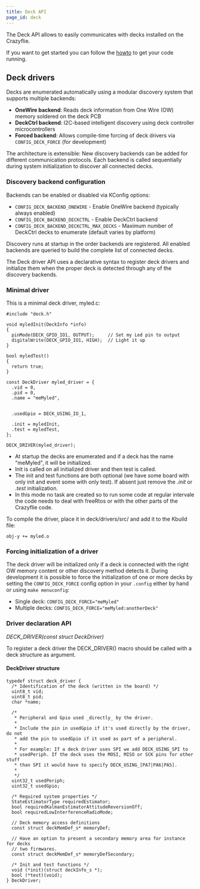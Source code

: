 ```yaml
---
title: Deck API
page_id: deck
---
```


The Deck API allows to easily communicates with decks installed on the
Crazyflie.

If you want to get started you can follow the
[howto](/docs/development/howto.md) to get your code
running.

Deck drivers
------------

Decks are enumerated automatically using a modular discovery system that supports multiple backends:

- **OneWire backend**: Reads deck information from One Wire (OW) memory soldered on the deck PCB
- **DeckCtrl backend**: I2C-based intelligent discovery using deck controller microcontrollers
- **Forced backend**: Allows compile-time forcing of deck drivers via `CONFIG_DECK_FORCE` (for development)

The architecture is extensible: New discovery backends can be added for different communication protocols. Each backend is called sequentially during system initialization to discover all connected decks.

### Discovery backend configuration

Backends can be enabled or disabled via KConfig options:
- `CONFIG_DECK_BACKEND_ONEWIRE` - Enable OneWire backend (typically always enabled)
- `CONFIG_DECK_BACKEND_DECKCTRL` - Enable DeckCtrl backend
- `CONFIG_DECK_BACKEND_DECKCTRL_MAX_DECKS` - Maximum number of DeckCtrl decks to enumerate (default varies by platform)

Discovery runs at startup in the order backends are registered. All enabled backends are queried to build the complete list of connected decks.

The Deck driver API uses a declarative syntax to register deck drivers and initialize them when the proper deck is detected through any of the discovery backends.

### Minimal driver

This is a minimal deck driver, myled.c:

``` {.c}
#include "deck.h"

void myledInit(DeckInfo *info)
{
  pinMode(DECK_GPIO_IO1, OUTPUT);     // Set my Led pin to output
  digitalWrite(DECK_GPIO_IO1, HIGH);  // Light it up
}

bool myledTest()
{
  return true;
}

const DeckDriver myled_driver = {
  .vid = 0,
  .pid = 0,
  .name = "meMyled",


  .usedGpio = DECK_USING_IO_1,

  .init = myledInit,
  .test = myledTest,
};

DECK_DRIVER(myled_driver);
```

-   At startup the decks are enumerated and if a deck has the name
    \"meMyled\", it will be initialized.
-   Init is called on all initialized driver and then test is called.
-   The init and test functions are both optional (we have some board
    with only init and event some with only test). If absent just remove
    the *.init* or *.test* initialization.
-   In this mode no task are created so to run some code at regular
    intervale the code needs to deal with freeRtos or with the other
    parts of the Crazyflie code.

To compile the driver, place it in deck/drivers/src/ and add it to the
Kbuild file:

``` {.make}
obj-y += myled.o
```

### Forcing initialization of a driver

The deck driver will be initialized only if a deck is connected with the
right OW memory content or other discovery method detects it. During development 
it is possible to force the initialization of one or more decks by setting the 
`CONFIG_DECK_FORCE` config option in your `.config` either by hand or using `make menuconfig`:

- Single deck: `CONFIG_DECK_FORCE="meMyled"`
- Multiple decks: `CONFIG_DECK_FORCE="meMyled:anotherDeck"`

### Driver declaration API

*DECK\_DRIVER(const struct DeckDriver)*

To register a deck driver the DECK\_DRIVER() macro should be called with
a deck structure as argument.

#### DeckDriver structure

``` {.c}
typedef struct deck_driver {
  /* Identification of the deck (written in the board) */
  uint8_t vid;
  uint8_t pid;
  char *name;

  /*
   * Peripheral and Gpio used _directly_ by the driver.
   *
   * Include the pin in usedGpio if it's used directly by the driver, do not
   * add the pin to usedGpio if it used as part of a peripheral.
   *
   * For example: If a deck driver uses SPI we add DECK_USING_SPI to
   * usedPeriph. If the deck uses the MOSI, MISO or SCK pins for other stuff
   * than SPI it would have to specify DECK_USING_[PA7|PA6|PA5].
   *
   */
  uint32_t usedPeriph;
  uint32_t usedGpio;

  /* Required system properties */
  StateEstimatorType requiredEstimator;
  bool requiredKalmanEstimatorAttitudeReversionOff;
  bool requiredLowInterferenceRadioMode;

  // Deck memory access definitions
  const struct deckMemDef_s* memoryDef;

  // Have an option to present a secondary memory area for instance for decks
  // two firmwares.
  const struct deckMemDef_s* memoryDefSecondary;

  /* Init and test functions */
  void (*init)(struct deckInfo_s *);
  bool (*test)(void);
} DeckDriver;
```
